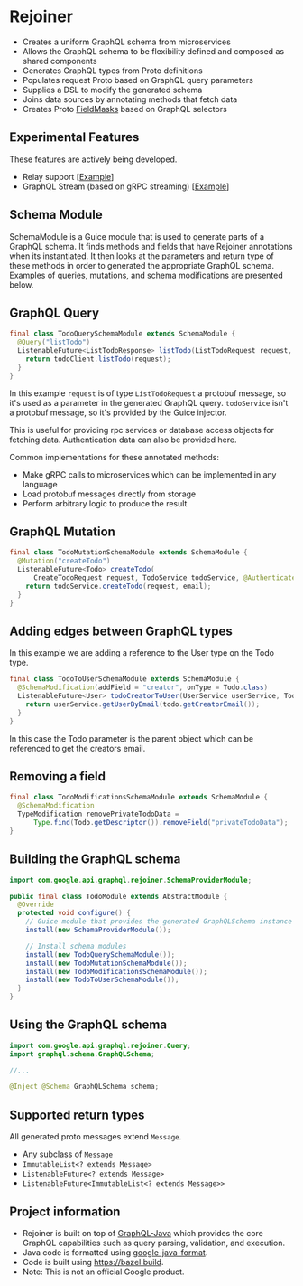 # Rejoiner

 - Creates a uniform GraphQL schema from microservices
 - Allows the GraphQL schema to be flexibility defined and composed as shared components
 - Generates GraphQL types from Proto definitions
 - Populates request Proto based on GraphQL query parameters
 - Supplies a DSL to modify the generated schema
 - Joins data sources by annotating methods that fetch data
 - Creates Proto [FieldMasks](https://developers.google.com/protocol-buffers/docs/reference/java/com/google/protobuf/FieldMask) based on GraphQL selectors

## Experimental Features

These features are actively being developed.

 - Relay support [[Example](./examples/java/com/google/api/graphql/examples/library)]
 - GraphQL Stream (based on gRPC streaming) [[Example](./examples/java/com/google/api/graphql/examples/streaming)]

## Schema Module

SchemaModule is a Guice module that is used to generate parts of a GraphQL
schema. It finds methods and fields that have Rejoiner annotations when its
instantiated. It then looks at the parameters and return type of these methods
in order to generated the appropriate GraphQL schema. Examples of queries,
mutations, and schema modifications are presented below.

## GraphQL Query

```java
final class TodoQuerySchemaModule extends SchemaModule {
  @Query("listTodo")
  ListenableFuture<ListTodoResponse> listTodo(ListTodoRequest request, TodoClient todoClient) {
    return todoClient.listTodo(request);
  }
}
```

In this example `request` is of type `ListTodoRequest` a protobuf message, so
it's used as a parameter in the generated GraphQL query. `todoService` isn't a
protobuf message, so it's provided by the Guice injector.

This is useful for providing rpc services or database access objects for
fetching data. Authentication data can also be provided here.

Common implementations for these annotated methods:
 - Make gRPC calls to microservices which can be implemented in any language
 - Load protobuf messages directly from storage
 - Perform arbitrary logic to produce the result

## GraphQL Mutation

```java
final class TodoMutationSchemaModule extends SchemaModule {
  @Mutation("createTodo")
  ListenableFuture<Todo> createTodo(
      CreateTodoRequest request, TodoService todoService, @AuthenticatedUser String email) {
    return todoService.createTodo(request, email);
  }
}
```

## Adding edges between GraphQL types

In this example we are adding a reference to the User type on the Todo type.
```java
final class TodoToUserSchemaModule extends SchemaModule {
  @SchemaModification(addField = "creator", onType = Todo.class)
  ListenableFuture<User> todoCreatorToUser(UserService userService, Todo todo) {
    return userService.getUserByEmail(todo.getCreatorEmail());
  }
}
```
In this case the Todo parameter is the parent object which can be referenced to
get the creators email.

## Removing a field

```java
final class TodoModificationsSchemaModule extends SchemaModule {
  @SchemaModification
  TypeModification removePrivateTodoData =
      Type.find(Todo.getDescriptor()).removeField("privateTodoData");
}
```

## Building the GraphQL schema
```java
import com.google.api.graphql.rejoiner.SchemaProviderModule;

public final class TodoModule extends AbstractModule {
  @Override
  protected void configure() {
    // Guice module that provides the generated GraphQLSchema instance
    install(new SchemaProviderModule());

    // Install schema modules
    install(new TodoQuerySchemaModule());
    install(new TodoMutationSchemaModule());
    install(new TodoModificationsSchemaModule());
    install(new TodoToUserSchemaModule());
  }
}
```

## Using the GraphQL schema

```java
import com.google.api.graphql.rejoiner.Query;
import graphql.schema.GraphQLSchema;

//...

@Inject @Schema GraphQLSchema schema;

```

## Supported return types

All generated proto messages extend `Message`.
 - Any subclass of `Message`
 - `ImmutableList<? extends Message>`
 - `ListenableFuture<? extends Message>`
 - `ListenableFuture<ImmutableList<? extends Message>>`

## Project information

 - Rejoiner is built on top of [GraphQL-Java](https://github.com/graphql-java/graphql-java) which provides the core
   GraphQL capabilities such as query parsing, validation, and execution.  
 - Java code is formatted using [google-java-format](https://github.com/google/google-java-format).
 - Code is built using https://bazel.build.
 - Note: This is not an official Google product.
